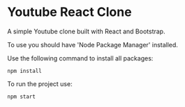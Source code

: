 # Youtube React Clone

A simple Youtube clone built with React and Bootstrap.

To use you should have 'Node Package Manager' installed.

Use the following command to install all packages: 
```
npm install
```

To run the project use: 
```
npm start
```


